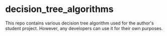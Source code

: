 # decision_tree_algorithms
This repo contains various decision tree algorithm used for the author's student project. However, any developers can use it for their own purposes.
